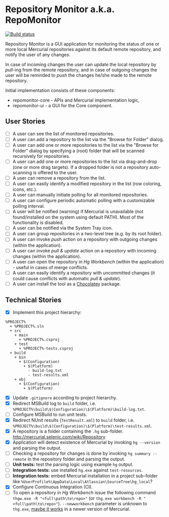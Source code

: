 # Repository Monitor a.k.a. RepoMonitor

[![Build status](https://ci.appveyor.com/api/projects/status/9davjk5pwvcluoxm?svg=true)](https://ci.appveyor.com/project/cebence/repo-monitor)

Repository Monitor is a GUI application for monitoring the status of one or more local Mercurial repositories against its default remote repository, and notify the user of any changes.

In case of incoming changes the user can update the local repository by *pull*-ing from the remote repository, and in case of outgoing changes the user will be reminded to *push* the changes he/she made to the remote repository.

Initial implementation consists of these components:
- repomonitor-core - APIs and Mercurial implementation logic,
- repomonitor-ui - a GUI for the Core component.


## User Stories
- [ ] A user can see the list of monitored repositories.
- [ ] A user can add a repository to the list via the "Browse for Folder" dialog.
- [ ] A user can add one or more repositories to the list via the "Browse for Folder" dialog by specifying a (root) folder that will be scanned recursively for repositories.
- [ ] A user can add one or more repositories to the list via drag-and-drop (one or more drag targets). If a dropped folder is not a repository auto-scanning is offered to the user.
- [ ] A user can remove a repository from the list.
- [ ] A user can easily identify a modified repository in the list (row coloring, icons, etc.).
- [ ] A user can manually initiate polling for all monitored repositories.
- [ ] A user can configure periodic automatic polling with a customizable polling interval.
- [ ] A user will be notified (warning) if Mercurial is unavailable (not found/installed on the system using default PATH). Most of the functionality is disabled.
- [ ] A user can be notified via the System Tray icon.
- [ ] A user can group repositories in a two-level tree (e.g. by its root folder).
- [ ] A user can invoke *push* action on a repository with outgoing changes (within the application).
- [ ] A user can invoke *pull & update* action on a repository with incoming changes (within the application).
- [ ] A user can open the repository in *Hg Workbench* (within the application) - useful in cases of merge conflicts.
- [ ] A user can easily identify a repository with uncommitted changes (it could cause conflicts with automatic *pull & update*).
- [ ] A user can install the tool as a [Chocolatey](https://chocolatey.org/) package.

## Technical Stories
- [x] Implement this project hierarchy:
```
%PROJECT%
  + %PROJECT%.sln
  + src
    + main
      + %PROJECT%.csproj
    + test
      + %PROJECT%-tests.csproj
  + build
    + bin
      + $(Configuration)
        + $(Platform)
          - build-log.txt
          - test-results.xml
    + obj
      + $(Configuration)
        + $(Platform)
```
- [x] Update `.gitignore` according to project hierarchy.
- [x] Redirect MSBuild log to `build` folder, i.e. `%PROJECT%\build\$(Configuration)\$(Platform)\build-log.txt`.
- [ ] Configure MSBuild to run unit tests.
- [x] Redirect NUnit results (`TestResult.xml`) to `build` folder, i.e. `%PROJECT%\build\$(Configuration)\$(Platform)\test-results.xml`.
- [x] A repository is a folder containing the `.hg` sub-folder. http://mercurial.selenic.com/wiki/Repository
- [x] Application will detect existence of Mercurial by invoking `hg --version` and parsing the output.
- [ ] Checking a repository for changes is done by invoking `hg summary --remote` in the repository folder and parsing the output.
- [ ] **Unit tests:** test the parsing logic using example `hg` output.
- [ ] **Integration tests:** use installed `hg.exe` against `test-resources`.
- [ ] **Integration tests:** embed Mercurial installation in a project sub-folder like `%UserProfile%\AppData\Local\Atlassian\SourceTree\hg_local`?
- [x] Configure Continuous Integration (CI).
- [ ] To open a repository in *Hg Workbench* issue the following command `thgw.exe -R "<full\path\to\repo>"` (or `thg.exe workbench -R "<full\path\to\repo>"`). `--newworkbench` parameter is unknown to `thg.exe`, [maybe it works](https://bitbucket.org/tortoisehg/thg/issue/4094/thgwexe-r-e-src-dev-newworkbench-does-not) in a newer version of Mercurial.
